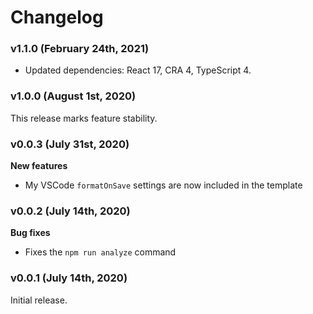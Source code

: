 # Changelog

### v1.1.0 (February 24th, 2021)

- Updated dependencies: React 17, CRA 4, TypeScript 4.

### v1.0.0 (August 1st, 2020)

This release marks feature stability.

### v0.0.3 (July 31st, 2020)

**New features**

- My VSCode `formatOnSave` settings are now included in the template

### v0.0.2 (July 14th, 2020)

**Bug fixes**

- Fixes the `npm run analyze` command

### v0.0.1 (July 14th, 2020)

Initial release.

